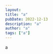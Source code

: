 ```yaml
---
layout:
title: "a"
pubDate: 2022-12-13
description: "a"
author: "a"
tags: ["a"]
---
```


a
